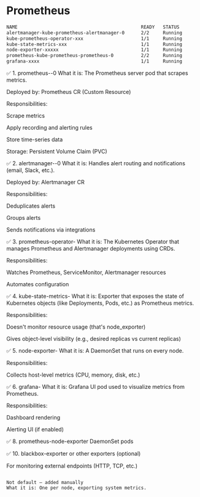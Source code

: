 # Prometheus 
```bash
NAME                                             READY   STATUS
alertmanager-kube-prometheus-alertmanager-0      2/2     Running
kube-prometheus-operator-xxx                     1/1     Running
kube-state-metrics-xxx                           1/1     Running
node-exporter-xxxxx                              1/1     Running
prometheus-kube-prometheus-prometheus-0          2/2     Running
grafana-xxxx                                     1/1     Running
```
✅ 1. prometheus-<name>-0
What it is: The Prometheus server pod that scrapes metrics.

Deployed by: Prometheus CR (Custom Resource)

Responsibilities:

Scrape metrics

Apply recording and alerting rules

Store time-series data

Storage: Persistent Volume Claim (PVC)

✅ 2. alertmanager-<name>-0
What it is: Handles alert routing and notifications (email, Slack, etc.).

Deployed by: Alertmanager CR

Responsibilities:

Deduplicates alerts

Groups alerts

Sends notifications via integrations

✅ 3. prometheus-operator-<hash>
What it is: The Kubernetes Operator that manages Prometheus and Alertmanager deployments using CRDs.

Responsibilities:

Watches Prometheus, ServiceMonitor, Alertmanager resources

Automates configuration

✅ 4. kube-state-metrics-<hash>
What it is: Exporter that exposes the state of Kubernetes objects (like Deployments, Pods, etc.) as Prometheus metrics.

Responsibilities:

Doesn't monitor resource usage (that's node_exporter)

Gives object-level visibility (e.g., desired replicas vs current replicas)

✅ 5. node-exporter-<hash>
What it is: A DaemonSet that runs on every node.

Responsibilities:

Collects host-level metrics (CPU, memory, disk, etc.)

✅ 6. grafana-<hash>
What it is: Grafana UI pod used to visualize metrics from Prometheus.

Responsibilities:

Dashboard rendering

Alerting UI (if enabled)

✅ 8. prometheus-node-exporter DaemonSet pods

✅ 10. blackbox-exporter or other exporters (optional)

For monitoring external endpoints (HTTP, TCP, etc.)
```

Not default — added manually
What it is: One per node, exporting system metrics.
